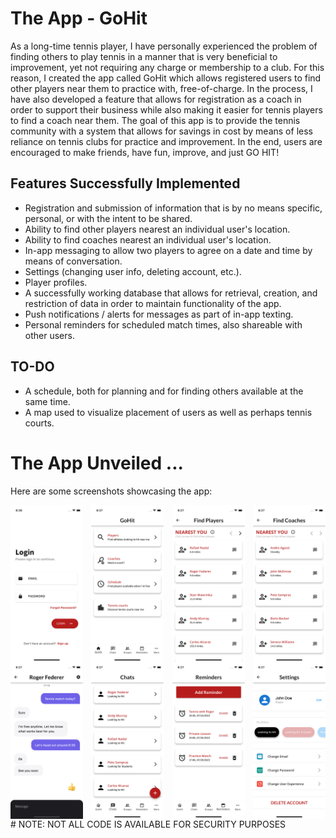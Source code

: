 # The App - GoHit
As a long-time tennis player, I have personally experienced the problem of finding others to play tennis in a manner that is very beneficial to improvement, yet not requiring any charge or membership to a club. For this reason, I created the app called GoHit which allows registered users to find other players near them to practice with, free-of-charge. In the process, I have also developed a feature that allows for registration as a coach in order to support their business while also making it easier for tennis players to find a coach near them. The goal of this app is to provide the tennis community with a system that allows for savings in cost by means of less reliance on tennis clubs for practice and improvement. In the end, users are encouraged to make friends, have fun, improve, and just GO HIT!

## Features Successfully Implemented
- Registration and submission of information that is by no means specific, personal, or with the intent to be shared.
- Ability to find other players nearest an individual user's location.
- Ability to find coaches nearest an individual user's location.
- In-app messaging to allow two players to agree on a date and time by means of conversation.
- Settings (changing user info, deleting account, etc.).
- Player profiles.
- A successfully working database that allows for retrieval, creation, and restriction of data in order to maintain functionality of the app.
- Push notifications / alerts for messages as part of in-app texting.
- Personal reminders for scheduled match times, also shareable with other users.

## TO-DO
- A schedule, both for planning and for finding others available at the same time.
- A map used to visualize placement of users as well as perhaps tennis courts.

# The App Unveiled ...
Here are some screenshots showcasing the app:
<div style="display: flex; flex-wrap: wrap; justify-content: space-between;">
  <img src="screenshots/gohit1.webp" alt="Screenshot 1" width="23%">
  <img src="screenshots/gohit2.webp" alt="Screenshot 2" width="23%">
  <img src="screenshots/gohit3.webp" alt="Screenshot 3" width="23%">
  <img src="screenshots/gohit4.webp" alt="Screenshot 4" width="23%">
  <img src="screenshots/gohit5.webp" alt="Screenshot 5" width="23%">
  <img src="screenshots/gohit6.webp" alt="Screenshot 6" width="23%">
  <img src="screenshots/gohit7.webp" alt="Screenshot 7" width="23%">
  <img src="screenshots/gohit8.webp" alt="Screenshot 8" width="23%">
</div>
# NOTE: NOT ALL CODE IS AVAILABLE FOR SECURITY PURPOSES
